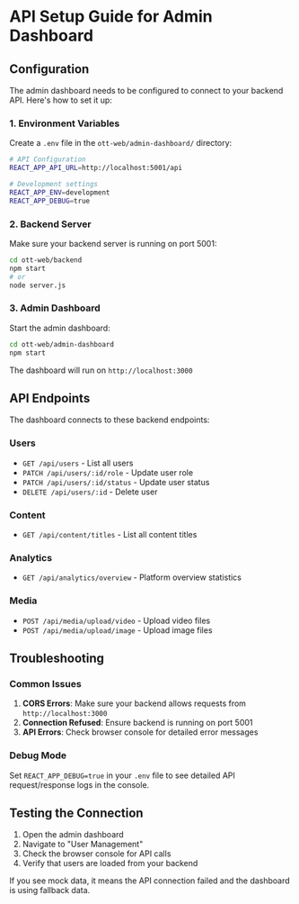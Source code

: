 # API Setup Guide for Admin Dashboard

## Configuration

The admin dashboard needs to be configured to connect to your backend API. Here's how to set it up:

### 1. Environment Variables

Create a `.env` file in the `ott-web/admin-dashboard/` directory:

```bash
# API Configuration
REACT_APP_API_URL=http://localhost:5001/api

# Development settings
REACT_APP_ENV=development
REACT_APP_DEBUG=true
```

### 2. Backend Server

Make sure your backend server is running on port 5001:

```bash
cd ott-web/backend
npm start
# or
node server.js
```

### 3. Admin Dashboard

Start the admin dashboard:

```bash
cd ott-web/admin-dashboard
npm start
```

The dashboard will run on `http://localhost:3000`

## API Endpoints

The dashboard connects to these backend endpoints:

### Users
- `GET /api/users` - List all users
- `PATCH /api/users/:id/role` - Update user role
- `PATCH /api/users/:id/status` - Update user status
- `DELETE /api/users/:id` - Delete user

### Content
- `GET /api/content/titles` - List all content titles

### Analytics
- `GET /api/analytics/overview` - Platform overview statistics

### Media
- `POST /api/media/upload/video` - Upload video files
- `POST /api/media/upload/image` - Upload image files

## Troubleshooting

### Common Issues

1. **CORS Errors**: Make sure your backend allows requests from `http://localhost:3000`
2. **Connection Refused**: Ensure backend is running on port 5001
3. **API Errors**: Check browser console for detailed error messages

### Debug Mode

Set `REACT_APP_DEBUG=true` in your `.env` file to see detailed API request/response logs in the console.

## Testing the Connection

1. Open the admin dashboard
2. Navigate to "User Management"
3. Check the browser console for API calls
4. Verify that users are loaded from your backend

If you see mock data, it means the API connection failed and the dashboard is using fallback data.
